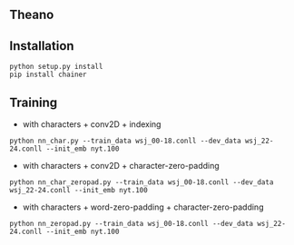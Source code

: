 ## Theano

## Installation

```
python setup.py install
pip install chainer
```

## Training

* with characters + conv2D + indexing

```
python nn_char.py --train_data wsj_00-18.conll --dev_data wsj_22-24.conll --init_emb nyt.100
```

* with characters + conv2D + character-zero-padding

```
python nn_char_zeropad.py --train_data wsj_00-18.conll --dev_data wsj_22-24.conll --init_emb nyt.100
```

* with characters + word-zero-padding + character-zero-padding

```
python nn_zeropad.py --train_data wsj_00-18.conll --dev_data wsj_22-24.conll --init_emb nyt.100
```

